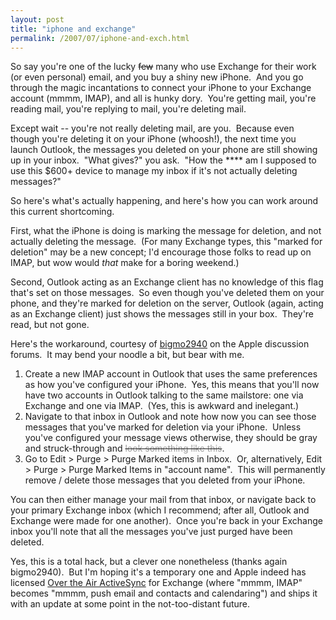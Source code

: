 ```yaml
---
layout: post
title: "iphone and exchange"
permalink: /2007/07/iphone-and-exch.html
---
```


<p>So say you're one of the lucky <del>few</del> many who use Exchange for their work (or even personal) email, and you buy a shiny new iPhone.&nbsp; And you go through the magic incantations to connect your iPhone to your Exchange account (mmmm, IMAP), and all is hunky dory.&nbsp; You're getting mail, you're reading mail, you're replying to mail, you're deleting mail.</p>

<p>Except wait -- you're not really deleting mail, are you.&nbsp; Because even though you're deleting it on your iPhone (whoosh!), the next time you launch Outlook, the messages you deleted on your phone are still showing up in your inbox.&nbsp; &quot;What gives?&quot; you ask.&nbsp; &quot;How the **** am I supposed to use this $600+ device to manage my inbox if it's not actually deleting messages?&quot;</p>

<p>So here's what's actually happening, and here's how you can work around this current shortcoming.&nbsp; </p>


<p>First, what the iPhone is doing is marking the message for deletion,
and not actually deleting the message.&nbsp; (For many Exchange types, this
&quot;marked for deletion&quot; may be a new concept; I'd encourage those folks
to read up on IMAP, but wow would <em>that</em> make for a boring weekend.)&nbsp; </p>

<p>Second, Outlook acting as an Exchange client has no knowledge of
this flag that's set on those messages.&nbsp; So even though you've deleted
them on your phone, and they're marked for deletion on the server,
Outlook (again, acting as an Exchange client) just shows the messages
still in your box.&nbsp; They're read, but not gone.</p>

<p>Here's the workaround, courtesy of <a href="http://discussions.apple.com/profile.jspa?userID=931108">bigmo2940</a> on the Apple discussion forums.&nbsp; It may bend your noodle a bit, but bear with me.</p>

<ol><li>Create a new IMAP account in Outlook that uses the same
preferences as how you've configured your iPhone.&nbsp; Yes, this means that
you'll now have two accounts in Outlook talking to the same mailstore: 
one via Exchange and one via IMAP.&nbsp; (Yes, this is awkward and
inelegant.)</li>

<li>Navigate to that inbox in Outlook and note how now you can see
those messages that you've marked for deletion via your iPhone.&nbsp; Unless
you've configured your message views otherwise, they should be gray and
struck-through and <del><span style="color: #999999;">look something like this</span></del>.</li>

<li>Go to Edit &gt; Purge &gt; Purge Marked items in Inbox.&nbsp; Or,
alternatively, Edit &gt; Purge &gt; Purge Marked Items in &quot;account
name&quot;.&nbsp; This will permanently remove / delete those messages that you
deleted from your iPhone.&nbsp; </li></ol>

<p>You can then either manage your mail from that inbox, or navigate
back to your primary Exchange inbox (which I recommend; after all,
Outlook and Exchange were made for one another).&nbsp; Once you're back in
your Exchange inbox you'll note that all the messages you've just
purged have been deleted.</p>

<p>Yes, this is a total hack, but a clever one nonetheless (thanks
again bigmo2940).&nbsp; But I'm hoping it's a temporary one and Apple indeed
has licensed <a href="http://www.microsoft.com/exchange/evaluation/features/owa_mobile.mspx">Over the Air ActiveSync</a>
for Exchange (where &quot;mmmm, IMAP&quot; becomes &quot;mmmm, push email and contacts
and calendaring&quot;) and ships it with an update at some point in the
not-too-distant future.</p>

<p><script type="text/javascript"><!--
google_ad_client = "pub-3054477741968078";
google_ad_width = 468;
google_ad_height = 60;
google_ad_format = "468x60_as";
google_ad_type = "text";
google_ad_channel = "";
google_color_border = "CCCCCC";
google_color_bg = "FFFFFF";
google_color_link = "0066FF";
google_color_text = "000000";
google_color_url = "999999";
google_ui_features = "rc:6";
//-->
</script>
<script src="http://pagead2.googlesyndication.com/pagead/show_ads.js" type="text/javascript">&nbsp;</script></p>

